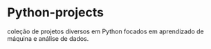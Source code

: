 # Python-projects
coleção de projetos diversos em Python focados em aprendizado de máquina e análise de dados.
